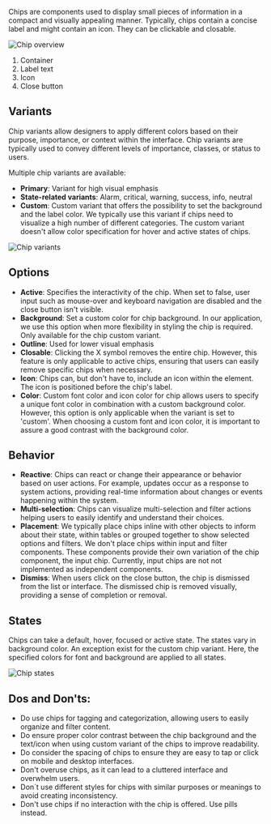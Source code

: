 Chips are components used to display small pieces of information in a compact and visually appealing manner. Typically, chips contain a concise label and might contain an icon. They can be clickable and closable.

![Chip overview](https://www.figma.com/file/wEptRgAezDU1z80Cn3eZ0o/iX-Pattern-Illustrations?type=design&node-id=1149%3A41643&mode=design&t=ruQOzpPQJMKwnk8f-1)
 
1. Container 
2. Label text 
3. Icon
4. Close button


## Variants
Chip variants allow designers to apply different colors based on their purpose, importance, or context within the interface. Chip variants are typically used to convey different levels of importance, classes, or status to users.

Multiple chip variants are available: 

- **Primary**: Variant for high visual emphasis
- **State-related variants**: Alarm, critical, warning, success, info, neutral
- **Custom**: Custom variant that offers the possibility to set the background and the label color. We typically use this variant if chips need to visualize a high number of different categories. The custom variant doesn't allow color specification for hover and active states of chips.

![Chip variants](https://www.figma.com/file/wEptRgAezDU1z80Cn3eZ0o/iX-Pattern-Illustrations?type=design&node-id=1201%3A9512&mode=design&t=ruQOzpPQJMKwnk8f-1)


## Options
- **Active**: Specifies the interactivity of the chip. When set to false, user input such as mouse-over and keyboard navigation are disabled and the close button isn't visible.
- **Background**: Set a custom color for chip background. In our application, we use this option when more flexibility in styling the chip is required. Only available for the chip custom variant.
- **Outline**: Used for lower visual emphasis
- **Closable**: Clicking the X symbol removes the entire chip. However, this feature is only applicable to active chips, ensuring that users can easily remove specific chips when necessary.
- **Icon**: Chips can, but don't have to, include an icon within the element. The icon is positioned before the chip's label.
- **Color**: Custom font color and icon color for chip allows users to specify a unique font color in combination with a custom background color. However, this option is only applicable when the variant is set to 'custom'. When choosing a custom font and icon color, it is important to assure a good contrast with the background color.

## Behavior 

- **Reactive**: Chips can react or change their appearance or behavior based on user actions. For example, updates occur as a response to system actions, providing real-time information about changes or events happening within the system.
- **Multi-selection**: Chips can visualize multi-selection and filter actions helping users to easily identify and understand their choices.
- **Placement**: We typically place chips inline with other objects to inform about their state, within tables or grouped together to show selected options and filters. We don't place chips within input and filter components. These components provide their own variation of the chip component, the input chip. Currently, input chips are not not implemented as independent components.
- **Dismiss**: When users click on the close button, the chip is dismissed from the list or interface. The dismissed chip is removed visually, providing a sense of completion or removal.


## States  

Chips can take a default, hover, focused or active state. The states vary in background color. An exception exist for the custom chip variant. Here, the specified colors for font and background are applied to all states.

![Chip states](https://www.figma.com/file/wEptRgAezDU1z80Cn3eZ0o/iX-Pattern-Illustrations?type=design&node-id=1246%3A6190&mode=design&t=GHOok90R6TcaUrYi-1)

## Dos and Don'ts: 

- Do use chips for tagging and categorization, allowing users to easily organize and filter content. 
- Do ensure proper color contrast between the chip background and the text/icon when using custom variant of the chips to improve readability. 
- Do consider the spacing of chips to ensure they are easy to tap or click on mobile and desktop interfaces.
- Don't overuse chips, as it can lead to a cluttered interface and overwhelm users.
- Don`t use different styles for chips with similar purposes or meanings to avoid creating inconsistency.
- Don't use chips if no interaction with the chip is offered. Use pills instead.
